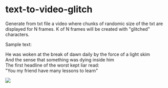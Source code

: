 # text-to-video-glitch
Generate from txt file a video where chunks of randomic size of the txt are displayed for N frames. K of N frames will be created with "glitched" characters.

Sample text:


He was woken at the break of dawn daily by the force of a light skim<br />
And the sense that something was dying inside him<br />
The first headline of the worst kept liar read:<br />
"You my friend have many lessons to learn"<br />

![](https://github.com/moromatt/text-to-video-glitch/blob/main/video_out/test.gif)
